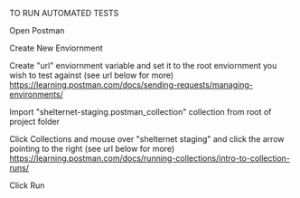 TO RUN AUTOMATED TESTS

Open Postman

Create New Enviornment

Create "url" enviornment variable and set it to the root enviornment you wish to test against (see url below for more)
https://learning.postman.com/docs/sending-requests/managing-environments/

Import "shelternet-staging.postman_collection" collection from root of project folder

Click Collections and mouse over "shelternet staging" and click the arrow pointing to the right (see url below for more)
https://learning.postman.com/docs/running-collections/intro-to-collection-runs/

Click Run

